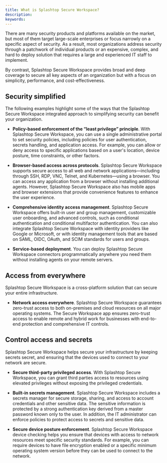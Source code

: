 ```yaml
---
title: What is Splashtop Secure Workspace?
description:
keywords:
---
```


There are many security products and platforms available on the market, but most of them target large-scale enterprises or focus narrowly on a specific aspect of security. As a result, most organizations address security through a patchwork of individual products or an expensive, complex, and hard to deploy solution that requires a large and experienced IT staff to implement.

By contrast, Splashtop Secure Workspace provides broad and deep coverage to secure all key aspects of an organization but with a focus on simplicity, performance, and cost-effectiveness.

## Security simplified

The following examples highlight some of the ways that the Splashtop Secure Workspace integrated approach to simplifying security can benefit your organization.

- **Policy-based enforcement of the “least privilege” principle**. With Splashtop Secure Workspace, you can use a single administrative portal to set security policies, including policies for user authentication, secrets handling, and application access. For example, you can allow or deny access to specific applications based on a user's location, device posture, time constraints, or other factors.

- **Browser-based access across protocols**. Splashtop Secure Workspace supports secure access to all web and network applications—including through SSH, RDP, VNC, Telnet, and Kubernetes—using a browser. You can access any application from a browser without installing additional agents. However, Splashtop Secure Workspace also has mobile apps and browser extensions that provide convenience features to enhance the user experience.

- **Comprehensive identity access management**. Splashtop Secure Workspace offers built-in user and group management, customizable user onboarding, and advanced controls, such as conditional authentication and conditional multifactor authentication. You can also integrate Splashtop Secure Workspace with identity providers like Google or Microsoft, or with identity management tools that are based on SAML, OIDC, OAuth, and SCIM standards for users and groups.

- **Service-based deployment**. You can deploy Splashtop Secure Workspace connectors programmatically anywhere you need them without installing agents on your remote servers.

## Access from everywhere
Splashtop Secure Workspace is a cross-platform solution that can secure your entire infrastructure.

- **Network access everywhere**. Splashtop Secure Workspace guarantees zero-trust access to both on-premises and cloud resources on all major operating systems. The Secure Workspace app ensures zero-trust access to enable remote and hybrid work for businesses with end-to-end protection and comprehensive IT controls.

## Control access and secrets

Splashtop Secure Workspace helps secure your infrastructure by keeping secrets secret, and ensuring that the devices used to connect to your network are secure.

- **Secure third-party privileged access**. With Splashtop Secure Workspace, you can grant third parties access to resources using elevated privileges without exposing the privileged credentials.

- **Built-in secrets management**. Splashtop Secure Workspace includes a secrets manager for secure storage, sharing, and access to account credentials and other sensitive data. The sensitive information is protected by a strong authentication key derived from a master password known only to the user. In addition, the IT administrator can enforce policies to protect access to secrets and sensitive data.

- **Secure device posture enforcement**. Splashtop Secure Workspace device checking helps you ensure that devices with access to network resources meet specific security standards. For example, you can require devices to have file encryption enabled or a specific minimum operating system version before they can be used to connect to the network.